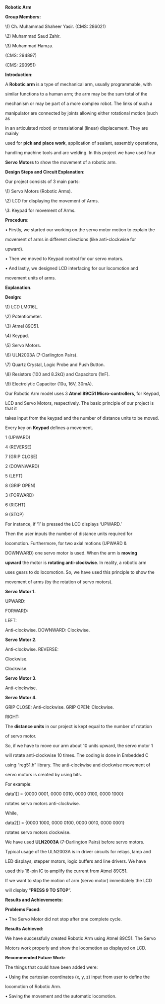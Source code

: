 ﻿

**Robotic Arm**

**Group Members:**

\1) Ch. Muhammad Shaheer Yasir. (CMS: 286021)

\2) Muhammad Saud Zahir.

\3) Muhammad Hamza.

(CMS: 294897)

(CMS: 290951)

**Introduction:**

A **Robotic arm** is a type of mechanical arm, usually programmable, with

similar functions to a human arm; the arm may be the sum total of the

mechanism or may be part of a more complex robot. The links of such a

manipulator are connected by joints allowing either rotational motion (such as

in an articulated robot) or translational (linear) displacement. They are mainly

used for **pick and place work**, application of sealant, assembly operations,

handling machine tools and arc welding. In this project we have used four

**Servo Motors** to show the movement of a robotic arm.

**Design Steps and Circuit Explanation:**

Our project consists of 3 main parts:

\1) Servo Motors (Robotic Arms).

\2) LCD for displaying the movement of Arms.

\3. Keypad for movement of Arms.





**Procedure:**

• Firstly, we started our working on the servo motor motion to explain the

movement of arms in different directions (like anti-clockwise for

upward).

• Then we moved to Keypad control for our servo motors.

• And lastly, we designed LCD interfacing for our locomotion and

movement units of arms.

**Explanation.**

**Design:**

\1) LCD LM016L.

\2) Potentiometer.

\3) Atmel 89C51.

\4) Keypad.

\5) Servo Motors.

\6) ULN2003A (7-Darlington Pairs).

\7) Quartz Crystal, Logic Probe and Push Button.

\8) Resistors (100 and 8.2kΩ) and Capacitors (1nF).

\9) Electrolytic Capacitor (10u, 16V, 30mA).





Our Robotic Arm model uses 3 **Atmel 89C51 Micro-controllers**, for Keypad,

LCD and Servo Motors, respectively. The basic principle of our project is that it

takes input from the keypad and the number of distance units to be moved.

Every key on **Keypad** defines a movement.

1 (UPWARD)

4 (REVERSE)

7 (GRIP CLOSE)

2 (DOWNWARD)

5 (LEFT)

8 (GRIP OPEN)

3 (FORWARD)

6 (RIGHT)

9 (STOP)

For instance, if ‘1’ is pressed the LCD displays ‘UPWARD.’

Then the user inputs the number of distance units required for

locomotion. Furthermore, for two axial motions (UPWARD &

DOWNWARD) one servo motor is used. When the arm is **moving**

**upward** the motor is **rotating anti-clockwise**. In reality, a robotic arm

uses gears to do locomotion. So, we have used this principle to show the

movement of arms (by the rotation of servo motors).

**Servo Motor 1.**

UPWARD:

FORWARD:

LEFT:

Anti-clockwise. DOWNWARD: Clockwise.

**Servo Motor 2.**

Anti-clockwise. REVERSE:

Clockwise.

Clockwise.

**Servo Motor 3.**

Anti-clockwise.

**Servo Motor 4.**

GRIP CLOSE: Anti-clockwise. GRIP OPEN: Clockwise.

RIGHT:





The **distance units** in our project is kept equal to the number of rotation

of servo motor.

So, if we have to move our arm about 10 units upward, the servo motor 1

will rotate anti-clockwise 10 times. The coding is done in Embedded C

using “reg51.h” library. The anti-clockwise and clockwise movement of

servo motors is created by using bits.

For example:

data1[] = {0000 0001, 0000 0010, 0000 0100, 0000 1000}

rotates servo motors anti-clockwise.

While,

data2[] = {0000 1000, 0000 0100, 0000 0010, 0000 0001}

rotates servo motors clockwise.

We have used **ULN2003A** (7-Darlington Pairs) before servo motors.

Typical usage of the ULN2003A is in driver circuits for relays, lamp and

LED displays, stepper motors, logic buffers and line drivers. We have

used this 16-pin IC to amplify the current from Atmel 89C51.

If we want to stop the motion of arm (servo motor) immediately the LCD

will display “**PRESS 9 TO STOP**”.





**Results and Achievements:**

**Problems Faced:**

• The Servo Motor did not stop after one complete cycle.

**Results Achieved:**

We have successfully created Robotic Arm using Atmel 89C51. The Servo

Motors work properly and show the locomotion as displayed on LCD.

**Recommended Future Work:**

The things that could have been added were:

• Using the cartesian coordinates (x, y, z) input from user to define the

locomotion of Robotic Arm.

• Saving the movement and the automatic locomotion.

